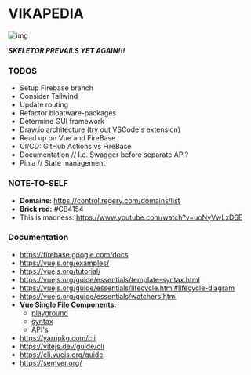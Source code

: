 # VIKAPEDIA

![img](https://media.tenor.com/AOhlRdeaSfgAAAAC/heman-smile.gif)

**_SKELETOR PREVAILS YET AGAIN!!!_**

### TODOS

-   Setup Firebase branch
-   Consider Tailwind
-   Update routing
-   Refactor bloatware-packages
-   Determine GUI framework
-   Draw.io architecture (try out VSCode's extension)
-   Read up on Vue and FireBase
-   CI/CD: GitHub Actions vs FireBase
-   Documentation // I.e. Swagger before separate API?
-   Pinia // State management

### NOTE-TO-SELF

-   **Domains:** https://control.regery.com/domains/list
-   **Brick red:** #CB4154
-   This is madness: https://www.youtube.com/watch?v=uoNyVwLxD6E

### Documentation

-   https://firebase.google.com/docs
-   https://vuejs.org/examples/
-   https://vuejs.org/tutorial/
-   https://vuejs.org/guide/essentials/template-syntax.html
-   https://vuejs.org/guide/essentials/lifecycle.html#lifecycle-diagram
-   https://vuejs.org/guide/essentials/watchers.html
-   **[Vue Single File Components](https://vuejs.org/guide/scaling-up/sfc):**
    -   [playground](https://play.vuejs.org/#eNp9kUFLwzAUx7/KM5cqzBXZbXQDlYF6UFHBSy6je+sy0yQkL3NQ+t19SdncYezW9//9X/pL24l758a7iGIqqlB75QgCUnRzaVTrrCfowOMaelh720LB1UIaaWprAkEbGpglfl08odYWvq3Xq6viRpqqHI7jg3ggbJ1eEvIEUG3u5l2Xl/u+KnnKqTIuEuxuW7tCPZOCuRRQMqzKk30xEhT49WvVjLfBGjbv0r4UtW2d0ujfHCnWk2IKmSS2ZLvfl5yRjzg65PUG658z+TbsUybFu8eAfodSHBktfYM04MXnK+75+QjZPmpuX4AfGKyOyXGoPUSzYu2TXrZ9zt9fmeYrLPaEJhwulURTs899KfifPF64+r/uZDzJe9L0ov8DExSnNA==)
    -   [syntax](https://vuejs.org/api/sfc-spec)
    -   [API's](https://vuejs.org/api/application.html)
-   https://yarnpkg.com/cli
-   https://vitejs.dev/guide/cli
-   https://cli.vuejs.org/guide
-   https://semver.org/
